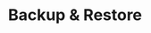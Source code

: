 ---
layout: posts_by_category
categories: backup-restore
title: Backup & Restore
permalink: /category/backup-restore
---